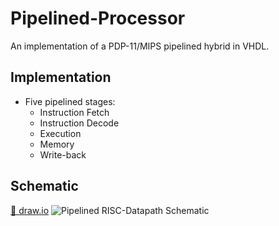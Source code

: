 # Pipelined-Processor
An implementation of a PDP-11/MIPS pipelined hybrid in VHDL.

## Implementation
- Five pipelined stages:
    + Instruction Fetch
    + Instruction Decode
    + Execution
    + Memory
    + Write-back

## Schematic
[🔗 draw.io](https://app.diagrams.net/#G1z11fJx8HzFJNIYQW32x8gdRu-mdnnpCM)
![Pipelined RISC-Datapath Schematic](https://user-images.githubusercontent.com/44498156/209788026-7279eb6a-b9f1-4887-9662-9a649df60e1c.png)
